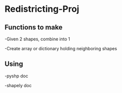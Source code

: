 # Redistricting-Proj

## Functions to make

-Given 2 shapes, combine into 1

-Create array or dictionary holding neighboring shapes

## Using

-pyshp doc

-shapely doc
